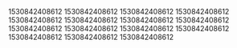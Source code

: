 1530842408612
1530842408612
1530842408612
1530842408612
1530842408612
1530842408612
1530842408612
1530842408612
1530842408612
1530842408612
1530842408612
1530842408612
1530842408612
1530842408612
1530842408612